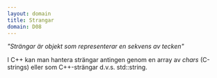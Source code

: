 ```yaml
---
layout: domain
title: Strangar
domain: D08
---
```


_"Strängar är objekt som representerar en sekvens av tecken"_

I C++ kan man hantera strängar antingen genom en array av *chars* (C-strings) eller som C++-strängar d.v.s. std::string.